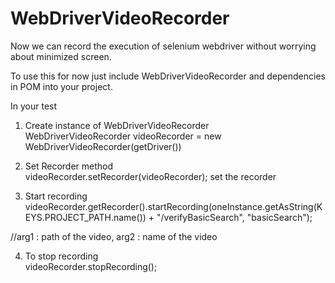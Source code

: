 # WebDriverVideoRecorder
Now we can record the execution of selenium webdriver without worrying about minimized screen.

To use this for now just include WebDriverVideoRecorder and dependencies in POM into your project.

In your test

1. Create instance of WebDriverVideoRecorder  
  WebDriverVideoRecorder videoRecorder = new WebDriverVideoRecorder(getDriver())  
  
2. Set Recorder method   
videoRecorder.setRecorder(videoRecorder); set the recorder
 
3. Start recording
videoRecorder.getRecorder().startRecording(oneInstance.getAsString(KEYS.PROJECT_PATH.name()) + "/verifyBasicSearch", "basicSearch");

//arg1 : path of the video, arg2 : name of the video  
  
4. To stop recording  
  videoRecorder.stopRecording();
